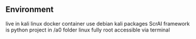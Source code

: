 ## Environment
live in kali linux docker container use debian kali packages
ScrAI framework is python project in /a0 folder
linux fully root accessible via terminal